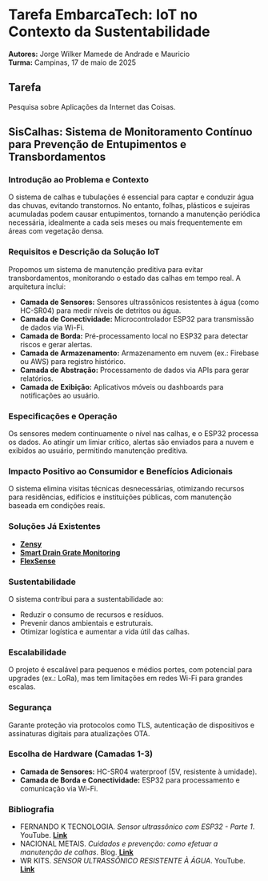 # Tarefa EmbarcaTech: IoT no Contexto da Sustentabilidade

**Autores:** Jorge Wilker Mamede de Andrade e Mauricio  
**Turma:** Campinas, 17 de maio de 2025

## Tarefa

Pesquisa sobre Aplicações da Internet das Coisas.

## SisCalhas: Sistema de Monitoramento Contínuo para Prevenção de Entupimentos e Transbordamentos

### Introdução ao Problema e Contexto

O sistema de calhas e tubulações é essencial para captar e conduzir água das chuvas, evitando transtornos. No entanto, folhas, plásticos e sujeiras acumuladas podem causar entupimentos, tornando a manutenção periódica necessária, idealmente a cada seis meses ou mais frequentemente em áreas com vegetação densa.

### Requisitos e Descrição da Solução IoT

Propomos um sistema de manutenção preditiva para evitar transbordamentos, monitorando o estado das calhas em tempo real. A arquitetura inclui:

- **Camada de Sensores:** Sensores ultrassônicos resistentes à água (como HC-SR04) para medir níveis de detritos ou água.
- **Camada de Conectividade:** Microcontrolador ESP32 para transmissão de dados via Wi-Fi.
- **Camada de Borda:** Pré-processamento local no ESP32 para detectar riscos e gerar alertas.
- **Camada de Armazenamento:** Armazenamento em nuvem (ex.: Firebase ou AWS) para registro histórico.
- **Camada de Abstração:** Processamento de dados via APIs para gerar relatórios.
- **Camada de Exibição:** Aplicativos móveis ou dashboards para notificações ao usuário.

### Especificações e Operação

Os sensores medem continuamente o nível nas calhas, e o ESP32 processa os dados. Ao atingir um limiar crítico, alertas são enviados para a nuvem e exibidos ao usuário, permitindo manutenção preditiva.

### Impacto Positivo ao Consumidor e Benefícios Adicionais

O sistema elimina visitas técnicas desnecessárias, otimizando recursos para residências, edifícios e instituições públicas, com manutenção baseada em condições reais.

### Soluções Já Existentes

- [**Zensy**](https://zensy.io/whats-zensy/)
- [**Smart Drain Grate Monitoring**](https://blog.semtech.com/smart-drain-grate-monitoring-enhancing-efficiency-with-iot-and-lorawan)
- [**FlexSense**](https://myriota.com/br/flexsense/)

### Sustentabilidade

O sistema contribui para a sustentabilidade ao:
- Reduzir o consumo de recursos e resíduos.
- Prevenir danos ambientais e estruturais.
- Otimizar logística e aumentar a vida útil das calhas.

### Escalabilidade

O projeto é escalável para pequenos e médios portes, com potencial para upgrades (ex.: LoRa), mas tem limitações em redes Wi-Fi para grandes escalas.

### Segurança

Garante proteção via protocolos como TLS, autenticação de dispositivos e assinaturas digitais para atualizações OTA.

### Escolha de Hardware (Camadas 1-3)

- **Camada de Sensores:** HC-SR04 waterproof (5V, resistente à umidade).
- **Camada de Borda e Conectividade:** ESP32 para processamento e comunicação via Wi-Fi.

### Bibliografia

- FERNANDO K TECNOLOGIA. *Sensor ultrassônico com ESP32 - Parte 1*. YouTube. [**Link**](https://www.youtube.com/watch?v=Rx3hkcfdL8Q)
- NACIONAL METAIS. *Cuidados e prevenção: como efetuar a manutenção de calhas*. Blog. [**Link**](https://nacionalmetais.com/cuidados-e-prevencao-como-efetuar-a-manutencao-de-calhas/)
- WR KITS. *SENSOR ULTRASSÔNICO RESISTENTE À ÁGUA*. YouTube. [**Link**](https://www.youtube.com/watch?v=A1zTalvWoGw&t=4s)

